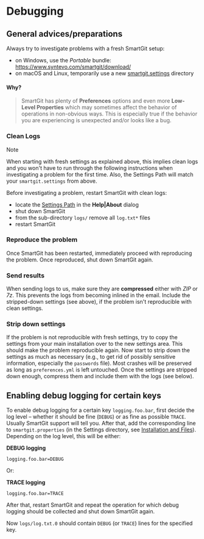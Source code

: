 # Debugging

## General advices/preparations

Always try to investigate problems with a fresh SmartGit setup:

-   on Windows, use the *Portable* bundle: <https://www.syntevo.com/smartgit/download/>
-   on macOS and Linux, temporarily use a new [smartgit.settings](../Manual/GUI/AdvancedSettings/VM-options.md#location-of-the-settings-directory) directory

#### Why?
> SmartGit has plenty of **Preferences** options and even more
> **Low-Level Properties** which may sometimes affect the behavior of
> operations in non-obvious ways. This is especially true if the
> behavior you are experiencing is unexpected and/or looks like a bug.

### Clean Logs

> [!NOTE]
> When starting with fresh settings as explained above, this implies clean logs and you won't have to run through the following instructions when investigating a problem for the first time.
> Also, the Settings Path will match your `smartgit.settings` from above.

Before investigating a problem, restart SmartGit with clean logs:

- locate the [Settings Path](../Manual/Installation/Installation-and-Files.md) in the **Help\|About** dialog
- shut down SmartGit
- from the sub-directory `logs/` remove all `log.txt*` files
- restart SmartGit

### Reproduce the problem

Once SmartGit has been restarted, immediately proceed with reproducing the problem. Once reproduced, shut down SmartGit again.

### Send results

When sending logs to us, make sure they are **compressed** either with *ZIP* or *7z*. This prevents the logs from becoming inlined in the email. Include the stripped-down settings (see above), if the problem isn't reproducible with clean settings.

### Strip down settings

If the problem is not reproducible with fresh settings, try to copy the settings from your main installation over to the new settings area. This should make the problem reproducible again. Now start to strip down the settings as much as necessary (e.g., to get rid of possibly sensitive information, especially the `passwords` file). Most crashes will be preserved as long as `preferences.yml` is left untouched. Once the settings are stripped down enough, compress them and include them with the logs (see below).

## Enabling debug logging for certain keys

To enable debug logging for a certain key `logging.foo.bar`, first decide the log level – whether it should be fine (`DEBUG`) or as fine as possible `TRACE`. Usually SmartGit support will tell you. After that, add the corresponding line to `smartgit.properties` (in the Settings directory, see [Installation and Files](../Manual/Installation/Installation-and-Files.md)). Depending on the log level, this will be either:

**DEBUG logging**

``` properties
logging.foo.bar=DEBUG
```
Or:

**TRACE logging**

``` properties
logging.foo.bar=TRACE
```
After that, restart SmartGit and repeat the operation for which debug logging should be collected and shut down SmartGit again.

Now `logs/log.txt.0` should contain `DEBUG` (or `TRACE`) lines for the specified key.
